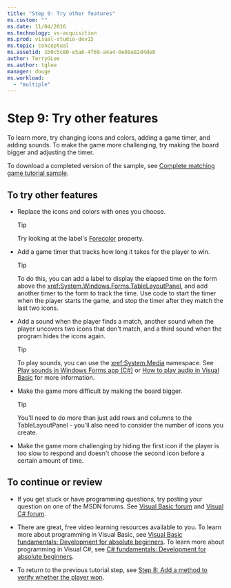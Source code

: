 ```yaml
---
title: "Step 9: Try other features"
ms.custom: ""
ms.date: 11/04/2016
ms.technology: vs-acquisition
ms.prod: visual-studio-dev15
ms.topic: conceptual
ms.assetid: 1b0c5c80-e5a6-4f69-a4a4-0e89a82d4de0
author: TerryGLee
ms.author: tglee
manager: douge
ms.workload:
  - "multiple"
---
```

# Step 9: Try other features
To learn more, try changing icons and colors, adding a game timer, and adding sounds. To make the game more challenging, try making the board bigger and adjusting the timer.  
  
 To download a completed version of the sample, see [Complete matching game tutorial sample](http://code.msdn.microsoft.com/Complete-Matching-Game-4cffddba).  
  
## To try other features  

-   Replace the icons and colors with ones you choose.  

    > [!TIP]
    >  Try looking at the label's [Forecolor](http://msdn.microsoft.com/library/system.windows.forms.control.forecolor.aspx) property.  

-   Add a game timer that tracks how long it takes for the player to win.  

    > [!TIP]
    >  To do this, you can add a label to display the elapsed time on the form above the <xref:System.Windows.Forms.TableLayoutPanel>, and add another timer to the form to track the time. Use code to start the timer when the player starts the game, and stop the timer after they match the last two icons.  

-   Add a sound when the player finds a match, another sound when the player uncovers two icons that don't match, and a third sound when the program hides the icons again.  

    > [!TIP]
    >  To play sounds, you can use the <xref:System.Media> namespace. See [Play sounds in Windows Forms app (C#)](http://youtu.be/qOh4ooHg1UU) or [How to play audio in Visual Basic](http://youtu.be/-4oPDeQrtMs) for more information.  
  
-   Make the game more difficult by making the board bigger.  

    > [!TIP]
    >  You'll need to do more than just add rows and columns to the TableLayoutPanel - you'll also need to consider the number of icons you create.  

-   Make the game more challenging by hiding the first icon if the player is too slow to respond and doesn't choose the second icon before a certain amount of time.  

## To continue or review  
  
-   If you get stuck or have programming questions, try posting your question on one of the MSDN forums. See [Visual Basic forum](http://social.msdn.microsoft.com/Forums/home?forum=vbgeneral) and [Visual C# forum](http://social.msdn.microsoft.com/Forums/home?forum=csharpgeneral).  
  
-   There are great, free video learning resources available to you. To learn more about programming in Visual Basic, see [Visual Basic fundamentals: Development for absolute beginners](http://channel9.msdn.com/Series/Visual-Basic-Development-for-Absolute-Beginners). To learn more about programming in Visual C#, see [C# fundamentals: Development for absolute beginners](http://channel9.msdn.com/Series/C-Sharp-Fundamentals-Development-for-Absolute-Beginners).  
  
-   To return to the previous tutorial step, see [Step 8: Add a method to verify whether the player won](../ide/step-8-add-a-method-to-verify-whether-the-player-won.md).
